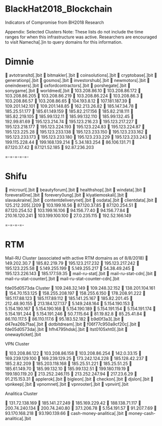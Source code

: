 # BlackHat2018_Blockchain
Indicators of Compromise from BH2018 Research

Appendix: Selected Clusters
Note: These lists do not include the time ranges for when this infrastructure was active. Researchers are encouraged to visit Namecha[.]in to query domains for this information.


# Dimnie

 avtotransltd[.]bit
 bitmakler[.]bit
 coinsolutions[.]bit
 cryptobase[.]bit
 generationp[.]bit
 gosmos[.]bit
 investorshub[.]bit
 newmotors[.]bit
 oneindexers[.]bit
 oxfordcontractors[.]bit
 porshegate[.]bit
 sonygame[.]bit
 worldmed[.]bit
 103.208.86.10
 103.208.86.172
 103.208.86.205
 103.208.86.219
 103.208.86.224
 103.208.86.3
 103.208.86.57
 103.208.86.65
 104.193.8.12
 107.181.187.39
 109.201.142.101
 109.201.148.85
 162.213.26.82
 185.147.34.78
 185.25.51.177
 185.61.149.159
 185.82.217.156
 185.82.218.111
 185.82.219.105
 185.99.132.11
 185.99.132.110
 185.99.132.45
 192.99.81.69
 195.123.214.74
 195.123.216.23
 195.123.217.227
 195.123.218.177
 195.123.224.193
 195.123.224.83
 195.123.224.87
 195.123.225.28
 195.123.233.138
 195.123.233.150
 195.123.233.162
 195.123.233.173
 195.123.233.180
 195.123.233.229
 195.123.233.243
 199.115.228.44
 199.168.139.214
 5.34.183.254
 86.106.131.71
 87.120.37.42
 87.121.52.185
 92.87.236.203

=-=-=-=-=-
# Shifu

 microurl[.]bit
 beautyforum[.]bit
 healthshop[.]bit
 windata[.]bit
 foreveral0ne[.]bit
 forevery0ung[.]bit
 klyatiemoskali[.]bit
 slavaukraine[.]bit
 contentdeliverynet[.]bit
 osdata[.]bit
 clientdata[.]bit
 125.212.205[.]209
 103.199.16.56
 87.120.37.85
 87.120.254.51
 87.120.254.52
 103.199.16.106
 94.156.77.40
 94.156.77.84
 210.16.120.241
 103.199.100.100
 27.0.235.115
 192.52.166.149

=-=-=-=-
# RTM

Mail-RU Cluster (associated with active RTM domains as of 8/8/2018)
 149.202.30.7
 185.82.219.79
 195.123.217.232
 195.123.217.242
 195.123.225.58
 5.149.255.199
 5.149.255.217
 54.38.49.245
 195.123.226.143
 185.177.59.35
 mail-ru-stat[.]bit
 mail-ru-stat-cdn[.]bit
 mail-ru-stat-counter[.]bit
 mail-ru-stat-counter-cdn[.]bit

fde05d0573da Cluster
 109.248.32.149
 109.248.32.152
 138.201.104.161
 154.70.153.125
 158.255.208.197
 158.255.6.150
 178.208.91.222
 185.117.88.123
 185.117.89.112
 185.141.25.167
 185.82.201.45
 212.48.90.155
 213.184.127.137
 5.149.248.164
 5.154.190.153
 5.154.190.167
 5.154.190.168
 5.154.190.189
 5.154.191.154
 5.154.191.174
 5.154.191.244
 5.154.191.246
 50.7.115.64
 81.19.82.8
 85.25.41.84
 86.110.117.5
 86.110.117.6
 95.183.52.182
 b9d0f3a3[.]bit
 d47ea26b7faa[.]bit
 dotbitdream[.]bit
 f06f77c950a9cf20c[.]bit
 fde05d0573da[.]bit
 hfh4795hdsk[.]bit
 ltst0105xht0[.]bit
 onewayticket[.]bit

VPN Cluster

 103.208.86.122
 103.208.86.158
 103.208.86.254
 142.0.33.15
 169.239.129.100
 169.239.129.25
 173.242.124.228
 185.128.42.237
 185.2.82.209
 185.203.118.168
 185.25.51.221
 185.25.51.25
 185.61.149.70
 185.99.132.10
 185.99.132.51
 199.180.119.19
 199.180.119.20
 213.252.246.115
 213.252.247.94
 217.23.6.29
 91.215.153.31
 applerok[.]bit
 bigleon[.]bit
 checkon[.]bit
 djslon[.]bit
 vpnkeep[.]bit
 vpnomnet[.]bit
 vpnrooter[.]bit
 vpnvirt[.]bit


Analitica Cluster

 131.72.138.169
 185.141.27.249
 185.169.229.42
 188.138.71.117
 200.74.240.134
 200.74.240.80
 37.1.206.78
 5.154.191.57
 91.207.7.69
 93.170.168.218
 93.190.139.66
 cash-money-analitica[.]bit
 money-cash-analitica[.]bit
